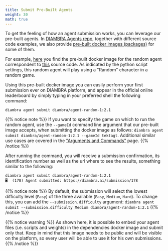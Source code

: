 ```yaml
---
title: Submit Pre-Built Agents
weight: 30
math: true
---
```


To get the feeling of how an agent submission works, you can leverage our pre-built agents. In <a href="https://github.com/diambra/agents" target="_blank">DIAMBRA Agents repo</a>, together with different source code examples, we also provide <a href="https://github.com/orgs/diambra/packages?repo_name=agents" target="_blank">pre-built docker images (packages)</a> for some of them.

For example, <a href="https://github.com/diambra/agents/pkgs/container/agent-random-1" target="_blank">here</a> you find the pre-built docker image for the random agent correspondent to <a href="https://github.com/diambra/agents/blob/release-2.1/basic/random_1/agent.py" target="_blank">this</a> source code. As indicated by the python script settings, this random agent will play using a "Random" character in a random game.

Using this pre-built docker image you can easily perform your first submission ever on DIAMBRA platform, and appear in the official online leaderboard by simply typing in your preferred shell the following command:

```shell
diambra agent submit diambra/agent-random-1:2.1
```
{{% notice note %}}
If you want to specify the game on which to run the random agent, use the `--gameId` command line argument that our pre-built image accepts, when submitting the docker image as follows: `diambra agent submit diambra/agent-random-1:2.1 --gameId tektagt`. Additional similar use cases are covered in the <a href="../../argumentsandcommands/">"Arguments and Commands"</a> page.
{{% /notice %}}

After running the command, you will receive a submission confirmation, its identification number as well as the url where to see the results, something similar to the following:

```
diambra agent submit diambra/agent-random-1:2.1
🖥️  (178) Agent submitted: https://diambra.ai/submission/178
```

{{% notice note %}}
By default, the submission will select the lowest difficulty level (`Easy`) of the three available (`Easy`, `Medium`, `Hard`). To change this, you can add the `--submission.difficulty` argument: `diambra agent submit --submission.difficulty Medium diambra/agent-random-1:2.1`
{{% /notice %}}


{{% notice warning %}}
As shown here, it is possible to embed your agent files (i.e. scripts and weights) in the dependencies docker image and submit only that. Keep in mind that this image needs to be public and will be visible on the platform, so every user will be able to use it for his own submissions.
{{% /notice %}}
